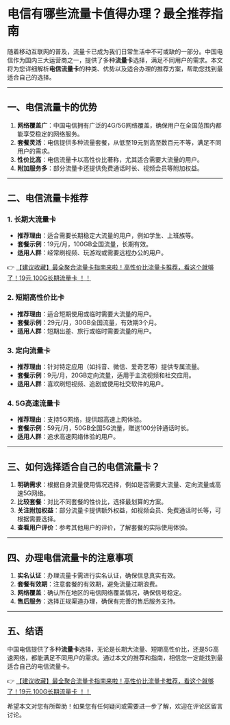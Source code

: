 # 电信有哪些流量卡值得办理？最全推荐指南

随着移动互联网的普及，流量卡已成为我们日常生活中不可或缺的一部分。中国电信作为国内三大运营商之一，提供了多种**流量卡**选择，满足不同用户的需求。本文将为您详细解析**电信流量卡**的种类、优势以及适合办理的推荐方案，帮助您找到最适合自己的选择。

---

## 一、电信流量卡的优势

1. **网络覆盖广**：中国电信拥有广泛的4G/5G网络覆盖，确保用户在全国范围内都能享受稳定的网络服务。  
2. **套餐灵活**：电信提供多种流量套餐，从低至19元到高至数百元不等，满足不同用户的需求。  
3. **性价比高**：电信流量卡以高性价比著称，尤其适合需要大流量的用户。  
4. **附加服务多**：部分流量卡还提供免费通话时长、视频会员等附加权益。

---

## 二、电信流量卡推荐

### 1. **长期大流量卡**
- **推荐理由**：适合需要长期稳定大流量的用户，例如学生、上班族等。  
- **套餐示例**：19元/月，100GB全国流量，长期有效。  
- **适用人群**：经常刷视频、玩游戏或需要远程办公的用户。

👉 [【建议收藏】最全聚合流量卡指南来啦！高性价比流量卡推荐，看这个就够了！19元 100G长期流量卡 ！！](https://bit.ly/Liuliangka)

### 2. **短期高性价比卡**
- **推荐理由**：适合短期使用或临时需要大流量的用户。  
- **套餐示例**：29元/月，30GB全国流量，有效期3个月。  
- **适用人群**：短期出差、旅行或临时需要流量的用户。

### 3. **定向流量卡**
- **推荐理由**：针对特定应用（如抖音、微信、爱奇艺等）提供专属流量。  
- **套餐示例**：9元/月，20GB定向流量，适用于主流视频和社交应用。  
- **适用人群**：喜欢刷短视频、追剧或使用社交软件的用户。

### 4. **5G高速流量卡**
- **推荐理由**：支持5G网络，提供超高速上网体验。  
- **套餐示例**：59元/月，50GB全国5G流量，赠送100分钟通话时长。  
- **适用人群**：追求高速网络体验的用户。

---

## 三、如何选择适合自己的电信流量卡？

1. **明确需求**：根据自身流量使用情况选择，例如是否需要大流量、定向流量或高速5G网络。  
2. **比较套餐**：对比不同套餐的性价比，选择最划算的方案。  
3. **关注附加权益**：部分流量卡提供额外权益，如视频会员、免费通话时长等，可根据需要选择。  
4. **查看用户评价**：参考其他用户的评价，了解套餐的实际使用体验。

---

## 四、办理电信流量卡的注意事项

1. **实名认证**：办理流量卡需进行实名认证，确保信息真实有效。  
2. **套餐有效期**：注意套餐的有效期，避免流量过期浪费。  
3. **网络覆盖**：确认所在地区的电信网络覆盖情况，确保信号稳定。  
4. **售后服务**：选择正规渠道办理，确保有完善的售后服务支持。

---

## 五、结语

中国电信提供了多种**流量卡**选择，无论是长期大流量、短期高性价比，还是5G高速网络，都能满足不同用户的需求。通过本文的推荐和指南，相信您一定能找到最适合自己的电信流量卡。

👉 [【建议收藏】最全聚合流量卡指南来啦！高性价比流量卡推荐，看这个就够了！19元 100G长期流量卡 ！！](https://bit.ly/Liuliangka)

希望本文对您有所帮助！如果您有任何疑问或需要进一步了解，欢迎在评论区留言讨论。